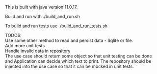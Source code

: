 This is built with java version 11.0.17.

Build and run with ./build_and_run.sh

To build and run tests use ./build_and_run_tests.sh

TODOS:\
Use some other method to read and persist data - Sqlite or file.\
Add more unit tests.\
Handle invalid data in repository\
The use case should return some object so that unit testing can be done and Application can decide which text to print.
The repository should be injected into the use case so that it can be mocked in unit tests.